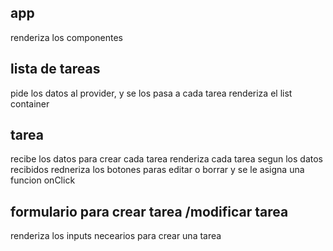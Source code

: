 ## app

renderiza los componentes

## lista de tareas

pide los datos al provider, y se los pasa a cada tarea
renderiza el list container

## tarea

recibe los datos para crear cada tarea
renderiza cada tarea segun los datos recibidos
redneriza los botones paras editar o borrar y se le asigna una funcion onClick

## formulario para crear tarea /modificar tarea

renderiza los inputs necearios para crear una tarea

